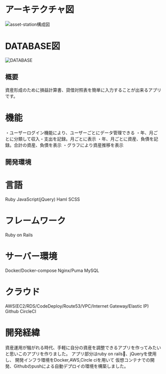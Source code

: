 # アーキテクチャ図
![asset-station構成図](https://user-images.githubusercontent.com/58078710/81828040-53a09800-9574-11ea-8a0e-76ea086c5038.png)

# DATABASE図
![DATABASE](https://user-images.githubusercontent.com/58078710/81919127-636eb980-9612-11ea-82e1-88a1f8098e2a.png)


## 概要
資産形成のために損益計算書、貸借対照表を簡単に入力することが出来るアプリです。
# 機能
・ユーザーログイン機能により、ユーザーごとにデータ管理できる
・年、月ごとに分類して収入・支出を記録。月ごとに表示
・年、月ごとに資産、負債を記録。合計の資産、負債を表示
・グラフにより資産推移を表示

## 開発環境

# 言語
Ruby
JavaScript(jQuery)
Haml
SCSS

# フレームワーク
Ruby on Rails

# サーバー環境
Docker/Docker-compose
Nginx/Puma
MySQL

# クラウド
AWS(EC2/RDS/CodeDeploy/Route53/VPC/Internet Gateway/Elastic IP)
Github
CircleCI

# 開発経緯
資産運用が騒がれる時代、手軽に自分の資産を調整できるアプリを作ってみたいと思いこのアプリを作りました。
アプリ部分はruby on rails、jQueryを使用し、
開発インフラ環境をDocker,AWS,Circle ciを用いて
仮想コンテナでの開発、Githubのpushによる自動デプロイの環境を構築しました。
